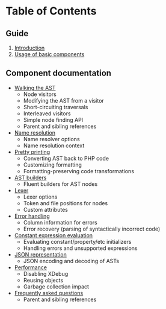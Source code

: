 Table of Contents
=================

Guide
-----

  1. [Introduction](0_Introduction.markdown)
  2. [Usage of basic components](2_Usage_of_basic_components.markdown)

Component documentation
-----------------------

  * [Walking the AST](component/Walking_the_AST.markdown)
    * Node visitors
    * Modifying the AST from a visitor
    * Short-circuiting traversals
    * Interleaved visitors
    * Simple node finding API
    * Parent and sibling references
  * [Name resolution](component/Name_resolution.markdown)
    * Name resolver options
    * Name resolution context
  * [Pretty printing](component/Pretty_printing.markdown)
    * Converting AST back to PHP code
    * Customizing formatting
    * Formatting-preserving code transformations
  * [AST builders](component/AST_builders.markdown)
    * Fluent builders for AST nodes
  * [Lexer](component/Lexer.markdown)
    * Lexer options
    * Token and file positions for nodes
    * Custom attributes
  * [Error handling](component/Error_handling.markdown)
    * Column information for errors
    * Error recovery (parsing of syntactically incorrect code)
  * [Constant expression evaluation](component/Constant_expression_evaluation.markdown)
    * Evaluating constant/property/etc initializers
    * Handling errors and unsupported expressions
  * [JSON representation](component/JSON_representation.markdown)
    * JSON encoding and decoding of ASTs
  * [Performance](component/Performance.markdown)
    * Disabling XDebug
    * Reusing objects
    * Garbage collection impact
  * [Frequently asked questions](component/FAQ.markdown)
    * Parent and sibling references

